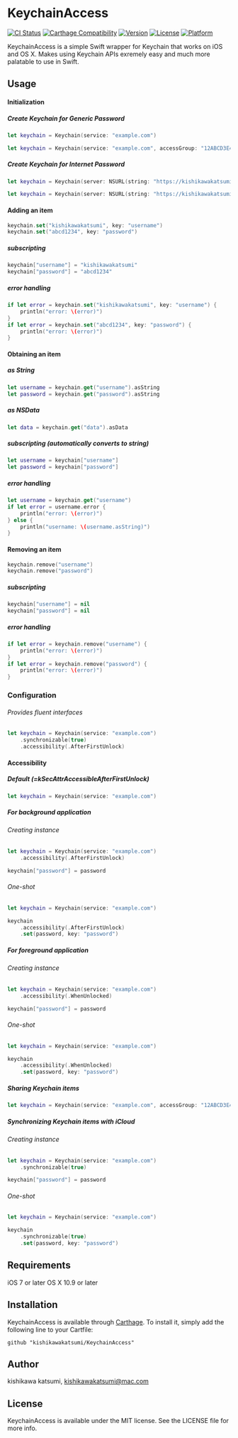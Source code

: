 # KeychainAccess
[![CI Status](http://img.shields.io/travis/kishikawakatsumi/KeychainAccess.svg?style=flat)](https://travis-ci.org/kishikawakatsumi/KeychainAccess)
[![Carthage Compatibility](https://img.shields.io/badge/carthage-✓-f2a77e.svg?style=flat)](https://github.com/Carthage/Carthage/)
[![Version](https://img.shields.io/cocoapods/v/KeychainAccess.svg?style=flat)](http://cocoadocs.org/docsets/KeychainAccess)
[![License](https://img.shields.io/cocoapods/l/KeychainAccess.svg?style=flat)](http://cocoadocs.org/docsets/KeychainAccess)
[![Platform](https://img.shields.io/cocoapods/p/KeychainAccess.svg?style=flat)](http://cocoadocs.org/docsets/KeychainAccess)

KeychainAccess is a simple Swift wrapper for Keychain that works on iOS and OS X. Makes using Keychain APIs exremely easy and much more palatable to use in Swift.

## Usage

#### Initialization

##### Create Keychain for Generic Password

```swift
let keychain = Keychain(service: "example.com")
```

```swift
let keychain = Keychain(service: "example.com", accessGroup: "12ABCD3E4F.shared")
```

##### Create Keychain for Internet Password

```swift
let keychain = Keychain(server: NSURL(string: "https://kishikawakatsumi.com")!, protocolType: .HTTPS)
```

```swift
let keychain = Keychain(server: NSURL(string: "https://kishikawakatsumi.com")!, protocolType: .HTTPS, authenticationType: .Default)
```

#### Adding an item

```swift
keychain.set("kishikawakatsumi", key: "username")
keychain.set("abcd1234", key: "password")
```

##### subscripting

```swift
keychain["username"] = "kishikawakatsumi"
keychain["password"] = "abcd1234"
```

##### error handling

```swift
if let error = keychain.set("kishikawakatsumi", key: "username") {
    println("error: \(error)")
}
if let error = keychain.set("abcd1234", key: "password") {
    println("error: \(error)")
}
```

#### Obtaining an item

##### as String

```swift
let username = keychain.get("username").asString
let password = keychain.get("password").asString
```

##### as NSData

```swift
let data = keychain.get("data").asData
```

##### subscripting (automatically converts to string)

```swift
let username = keychain["username"]
let password = keychain["password"]
```

##### error handling

```swift
let username = keychain.get("username")
if let error = username.error {
    println("error: \(error)")
} else {
    println("username: \(username.asString)")
}
```

#### Removing an item

```swift
keychain.remove("username")
keychain.remove("password")
```

##### subscripting

```swift
keychain["username"] = nil
keychain["password"] = nil
```

##### error handling

```swift
if let error = keychain.remove("username") {
    println("error: \(error)")
}
if let error = keychain.remove("password") {
    println("error: \(error)")
}
```

### Configuration

###### *Provides fluent interfaces*

```swift
let keychain = Keychain(service: "example.com")
    .synchronizable(true)
    .accessibility(.AfterFirstUnlock)
```

#### Accessibility

##### Default (=kSecAttrAccessibleAfterFirstUnlock)

```swift
let keychain = Keychain(service: "example.com")
```

##### For background application

###### Creating instance

```swift
let keychain = Keychain(service: "example.com")
    .accessibility(.AfterFirstUnlock)

keychain["password"] = password
```

###### One-shot

```swift
let keychain = Keychain(service: "example.com")

keychain
    .accessibility(.AfterFirstUnlock)
    .set(password, key: "password")
```

##### For foreground application

###### Creating instance

```swift
let keychain = Keychain(service: "example.com")
    .accessibility(.WhenUnlocked)

keychain["password"] = password
```

###### One-shot

```swift
let keychain = Keychain(service: "example.com")

keychain
    .accessibility(.WhenUnlocked)
    .set(password, key: "password")
```

##### Sharing Keychain items

```swift
let keychain = Keychain(service: "example.com", accessGroup: "12ABCD3E4F.shared")
```

##### Synchronizing Keychain items with iCloud

###### Creating instance

```swift
let keychain = Keychain(service: "example.com")
    .synchronizable(true)

keychain["password"] = password
```

###### One-shot

```swift
let keychain = Keychain(service: "example.com")

keychain
    .synchronizable(true)
    .set(password, key: "password")
```

## Requirements

iOS 7 or later
OS X 10.9 or later

## Installation

KeychainAccess is available through [Carthage](https://github.com/Carthage/Carthage). To install
it, simply add the following line to your Cartfile:

`github "kishikawakatsumi/KeychainAccess"`

## Author

kishikawa katsumi, kishikawakatsumi@mac.com

## License

KeychainAccess is available under the MIT license. See the LICENSE file for more info.

